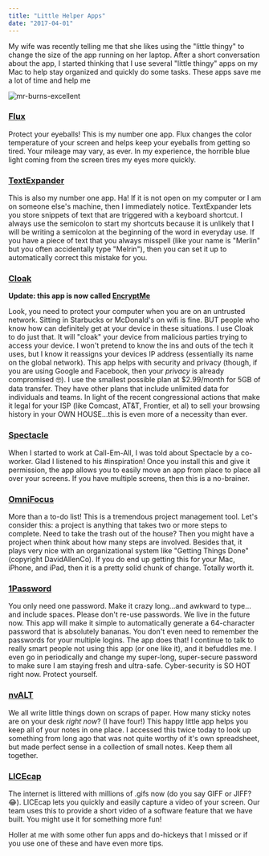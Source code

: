 ```yaml
---
title: "Little Helper Apps"
date: "2017-04-01"
---
```


My wife was recently telling me that she likes using the "little thingy" to change the size of the app running on her laptop. After a short conversation about the app, I started thinking that I use several "little thingy" apps on my Mac to help stay organized and quickly do some tasks. These apps save me a lot of time and help me

![mr-burns-excellent](http://res.cloudinary.com/drumsensei/image/upload/v1516025293/mr-burns-excellent_oaixhf.gif)

### [Flux](https://justgetflux.com/)

Protect your eyeballs! This is my number one app. Flux changes the color temperature of your screen and helps keep your eyeballs from getting so tired. Your mileage may vary, as ever. In my experience, the horrible blue light coming from the screen tires my eyes more quickly.

### [TextExpander](https://smilesoftware.com/TextExpander)

This is also my number one app. Ha! If it is not open on my computer or I am on someone else's machine, then I immediately notice. TextExpander lets you store snippets of text that are triggered with a keyboard shortcut. I always use the semicolon to start my shortcuts because it is unlikely that I will be writing a semicolon at the beginning of the word in everyday use. If you have a piece of text that you always misspell (like your name is "Merlin" but you often accidentally type "Melrin"), then you can set it up to automatically correct this mistake for you.

### [Cloak](https://www.getcloak.com/)

**Update: this app is now called [EncryptMe](https://encrypt.me/)**

Look, you need to protect your computer when you are on an untrusted network. Sitting in Starbucks or McDonald's on wifi is fine. BUT people who know how can definitely get at your device in these situations. I use Cloak to do just that. It will "cloak" your device from malicious parties trying to access your device. I won't pretend to know the ins and outs of the tech it uses, but I know it reassigns your devices IP address (essentially its name on the global network). This app helps with security and privacy (though, if you are using Google and Facebook, then your _privacy_ is already compromised 🤓). I use the smallest possible plan at $2.99/month for 5GB of data transfer. They have other plans that include unlimited data for individuals and teams. In light of the recent congressional actions that make it legal for your ISP (like Comcast, AT&T, Frontier, et al) to sell your browsing history in your OWN HOUSE…this is even more of a necessity than ever.

### [Spectacle](https://www.spectacleapp.com/)

When I started to work at Call-Em-All, I was told about Spectacle by a co-worker. Glad I listened to his #inspiration! Once you install this and give it permission, the app allows you to easily move an app from place to place all over your screens. If you have multiple screens, then this is a no-brainer.

### [OmniFocus](https://www.omnigroup.com/omnifocus)

More than a to-do list! This is a tremendous project management tool. Let's consider this: a project is anything that takes two or more steps to complete. Need to take the trash out of the house? Then you might have a project when think about how many steps are involved. Besides that, it plays very nice with an organizational system like "Getting Things Done" (copyright DavidAllenCo). If you do end up getting this for your Mac, iPhone, and iPad, then it is a pretty solid chunk of change. Totally worth it.

### [1Password](https://1password.com/)

You only need one password. Make it crazy long…and awkward to type…and include spaces. Please don't re-use passwords. We live in the future now. This app will make it simple to automatically generate a 64-character password that is absolutely bananas. You don't even need to remember the passwords for your multiple logins. The app does that! I continue to talk to really smart people not using this app (or one like it), and it befuddles me. I even go in periodically and change my super-long, super-secure password to make sure I am staying fresh and ultra-safe. Cyber-security is SO HOT right now. Protect yourself.

### [nvALT](http://brettterpstra.com/projects/nvalt/)

We all write little things down on scraps of paper. How many sticky notes are on your desk _right now_? (I have four!) This happy little app helps you keep all of your notes in one place. I accessed this twice today to look up something from long ago that was not quite worthy of it's own spreadsheet, but made perfect sense in a collection of small notes. Keep them all together.

### [LICEcap](http://www.cockos.com/licecap/)

The internet is littered with millions of .gifs now (do you say GIFF or JIFF? 😂). LICEcap lets you quickly and easily capture a video of your screen. Our team uses this to provide a short video of a software feature that we have built. You might use it for something more fun!

Holler at me with some other fun apps and do-hickeys that I missed or if you use one of these and have even more tips.
